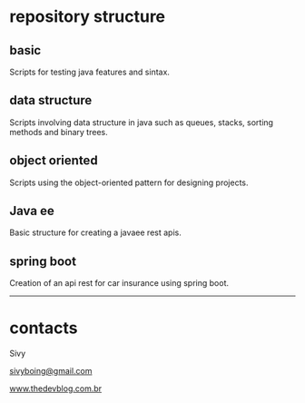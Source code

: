 # repository structure

## basic
Scripts for testing java features and sintax.

## data structure
Scripts involving data structure in java such as queues, stacks, sorting methods and binary trees.

## object oriented
Scripts using the object-oriented pattern for designing projects.

## Java ee
Basic structure for creating a javaee rest apis.

## spring boot
Creation of an api rest for car insurance using spring boot.

---

# contacts
Sivy

sivyboing@gmail.com

www.thedevblog.com.br

